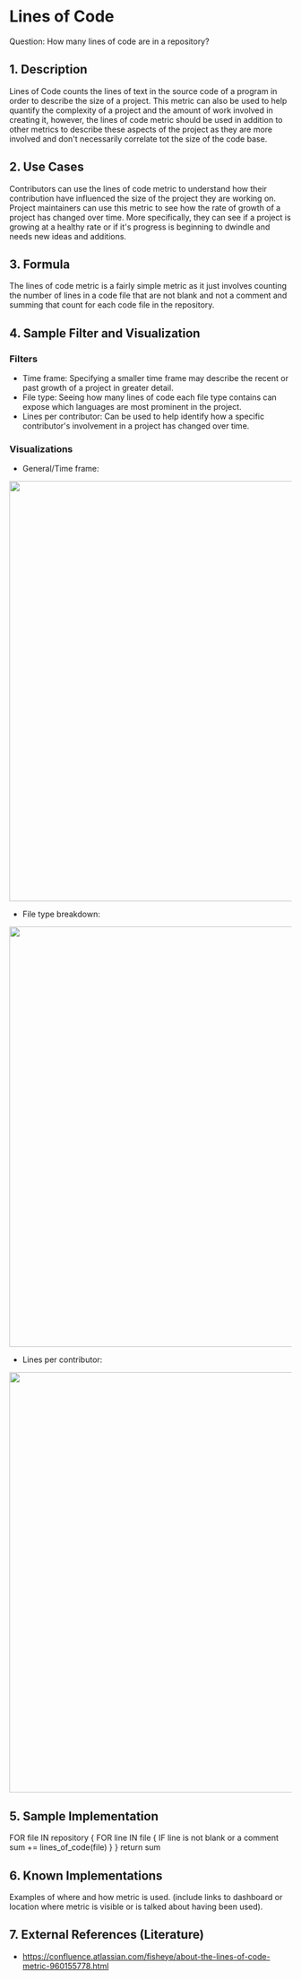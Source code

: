 # Lines of Code

Question: How many lines of code are in a repository?

## 1. Description
Lines of Code counts the lines of text in the source code of a program in order to describe the size of a project. This metric can also be used to help quantify the complexity of a project and the amount of work involved in creating it, however, the lines of code metric should be used in addition to other metrics to describe these aspects of the project as they are more involved and don't necessarily correlate tot the size of the code base.

## 2. Use Cases
Contributors can use the lines of code metric to understand how their contribution have influenced the size of the project they are working on.
Project maintainers can use this metric to see how the rate of growth of a project has changed over time. More specifically, they can see if a project is growing at a healthy rate or if it's progress is beginning to dwindle and needs new ideas and additions.

## 3. Formula
The lines of code metric is a fairly simple metric as it just involves counting the number of lines in a code file that are not blank and not a comment and summing that count for each code file in the repository.


## 4. Sample Filter and Visualization

### Filters
* Time frame: Specifying a smaller time frame may describe the recent or past growth of a project in greater detail.
* File type: Seeing how many lines of code each file type contains can expose which languages are most prominent in the project.
* Lines per contributor: Can be used to help identify how a specific contributor's involvement in a project has changed over time.

### Visualizations
* General/Time frame:
<img src="https://github.com/hmassa/wg-risk/blob/master/metrics/images/lines_of_code_repo.png" width="750">

* File type breakdown:
<img src="https://github.com/hmassa/wg-risk/blob/master/metrics/images/lines_of_code_file_type.png" width="750">

* Lines per contributor:
<img src="https://github.com/hmassa/wg-risk/blob/master/metrics/images/lines_of_code_file_user.png" width="750">


## 5. Sample Implementation
FOR file IN repository {
  FOR line IN file {
    IF line is not blank or a comment
      sum += lines_of_code(file)
  }
}
return sum

## 6. Known Implementations
Examples of where and how metric is used. (include links to dashboard or location where metric is visible or is talked about having been used).

## 7. External References (Literature)
* https://confluence.atlassian.com/fisheye/about-the-lines-of-code-metric-960155778.html
